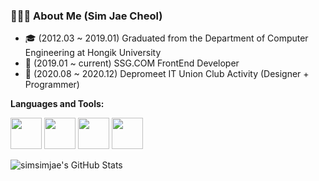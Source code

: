<h3> 👨🏻‍💻 About Me (Sim Jae Cheol) </h3>

- 🎓 (2012.03 ~ 2019.01) Graduated from the Department of Computer Engineering at Hongik University
- 🤔 (2019.01 ~ current) SSG.COM FrontEnd Developer
- 🌱 (2020.08 ~ 2020.12) Depromeet IT Union Club Activity (Designer + Programmer)

**Languages and Tools:** 

<p align="left">
  <img src="https://media3.giphy.com/media/kdFc8fubgS31b8DsVu/giphy.webp" width="50">
  <img src="https://media3.giphy.com/media/ln7z2eWriiQAllfVcn/200w.webp" width="50">
  <img src="https://i.giphy.com/media/eNAsjO55tPbgaor7ma/200w.webp" width="50">
  <img src="https://i.giphy.com/media/IdyAQJVN2kVPNUrojM/200.webp" width="50">
</p>

![simsimjae's GitHub Stats](https://github-readme-stats.vercel.app/api?username=simsimjae&show_icons=true&count_private=true)
